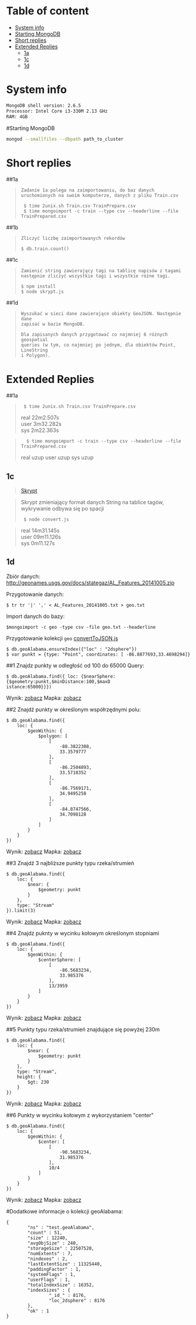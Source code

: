 # Table of content

- [System info](#system-info)
- [Starting MongoDB](#starting-mongodb)
- [Short replies](#short-replies)
- [Extended Replies](#extended-replies)
    - [1a](#1a-1)
    - [1c](#1c-1)
    - [1d](#1d-1)
    

# System info

```bash
MongoDB shell version: 2.6.5
Processor: Intel Core i3-330M 2.13 GHz
RAM: 4GB
```


#Starting MongoDB

```bash
mongod --smallfiles --dbpath path_to_cluster
```

# Short replies
##1a
> ```text 
> Zadanie 1a polega na zaimportowaniu, do baz danych
> uruchomionych na swoim komputerze, danych z pliku Train.csv 
> ```
> 
> ```  
>  $ time 2unix.sh Train.csv TrainPrepare.csv   
>  $ time mongoimport -c train --type csv --headerline --file TrainPrepared.csv 
> ```



##1b

> ```
> Zliczyć liczbę zaimportowanych rekordów
> ```
> ```   
> $ db.train.count()
> ```

##1c
>```
>Zamienić string zawierający tagi na tablicę napisów z tagami następnie zliczyć wszystkie tagi i wszystkie różne tagi.
>``` 
>```
> $ npm install
> $ node skrypt.js
>```

##1d

> ```
> Wyszukać w sieci dane zawierające obiekty GeoJSON. Następnie dane
> zapisać w bazie MongoDB.
> 
> Dla zapisanych danych przygotować co najmniej 6 różnych geospatial
> queries (w tym, co najmniej po jednym, dla obiektów Point, LineString
> i Polygon).
> ```



# Extended Replies

##1a

> ```  
>  $ time 2unix.sh Train.csv TrainPrepare.csv   
> ```
>  
>  real  22m2.507s  
>  user  3m32.282s  
>  sys   2m22.363s
>  


> ```  
>   $ time mongoimport -c train --type csv --headerline --file TrainPrepared.csv 
> ```
>  
>  real  uzup
>  user uzup
>  sys uzup
>  

## 1c

> [Skrypt](convert.js) 

> Skrypt zmieniający format danych String na tablice tagów, wykrywanie odbywa się po spacji
>  ```
>   $ node convert.js    
>  ```

>  real  14m31.145s                                                                                                          
>  user  09m11.126s                                                                                                          
>  sys   0m11.127s                                                                                                                  


## 1d

Zbiór danych: http://geonames.usgs.gov/docs/stategaz/AL_Features_20141005.zip

Przygotowanie danych: 

```
$ tr tr '|' ',' < AL_Features_20141005.txt > geo.txt
```

Import danych do bazy:
```
$mongoimport -c geo -type csv -file geo.txt --headerline
```
Przygotowanie kolekcji ``geo`` [convertToJSON.js](convertToJSON.js)
```
$ db.geoAlabama.ensureIndex({"loc" : "2dsphere"})
$ var punkt = {type: "Point", coordinates: [ -86.8877693,33.4698294]} 
```
##1
Znajdz punkty w odległość od 100 do 65000
Query:
```
$ db.geoAlabama.find({ loc: {$nearSphere:{$geometry:punkt,$minDistance:100,$maxD
istance:65000}}})
```

Wynik: [zobacz](json/1.json)
Mapka: [zobacz](geojson/1near.geojson)

##2
Znajdź punkty w określonym współrzędnymi polu:
```
$ db.geoAlabama.find({
    loc: {
        $geoWithin: {
            $polygon: [
                [
                    -88.3822308,
                    33.3579777
                ],
                [
                    -86.2504893,
                    33.5718352
                ],
                [
                    -86.7569171,
                    34.9495258
                ],
                [
                    -84.8747566,
                    34.7098128
                ]
            ]
        }
    }
})
```
Wynik: [zobacz](json/2.json)
Mapka: [zobacz](geojson/2polygon.geojson)

##3
Znajdź 3 najbliższe punkty typu rzeka/strumień
```
$ db.geoAlabama.find({
    loc: {
        $near: {
            $geometry: punkt
        }
    },
    type: "Stream"
}).limit(3)
```

Wynik: [zobacz](json/3.json)
Mapka: [zobacz](geojson/nearestPoint.geojson)


##4
Znajdz puknty w wycinku kołowym określonym stopniami 
```
$ db.geoAlabama.find({
    loc: {
        $geoWithin: {
            $centerSphere: [
                [
                    -86.5683234,
                    33.985376
                ],
                13/3959
            ]
        }
    }
})
```


Wynik: [zobacz](json/4.json)
Mapka: [zobacz](geojson/circlePoints.geojson)


##5
Punkty typu rzeka/strumień znajdujące się powyżej 230m
```
$ db.geoAlabama.find({
    loc: {
        $near: {
            $geometry: punkt
        }
    },
    type: "Stream",
    height: {
        $gt: 230
    }
})
```

Wynik: [zobacz](json/5.json)
Mapka: [zobacz](geojson/streamWithGt200.geojson)

##6
Punkty w wycinku kołowym z wykorzystaniem "center"
``` 
$ db.geoAlabama.find({
    loc: {
        $geoWithin: {
            $center: [
                [
                    -90.5683234,
                    31.985376
                ],
                10/4
            ]
        }
    }
})
```

Wynik: [zobacz](json/5.json)
Mapka: [zobacz](geojson/circle.geojson)

#Dodatkowe informacje o kolekcji geoAlabama:
```
{
        "ns" : "test.geoAlabama",
        "count" : 51,
        "size" : 12240,
        "avgObjSize" : 240,
        "storageSize" : 22507520,
        "numExtents" : 7,
        "nindexes" : 2,
        "lastExtentSize" : 11325440,
        "paddingFactor" : 1,
        "systemFlags" : 1,
        "userFlags" : 1,
        "totalIndexSize" : 16352,
        "indexSizes" : {
                "_id_" : 8176,
                "loc_2dsphere" : 8176
        },
        "ok" : 1
}
```

